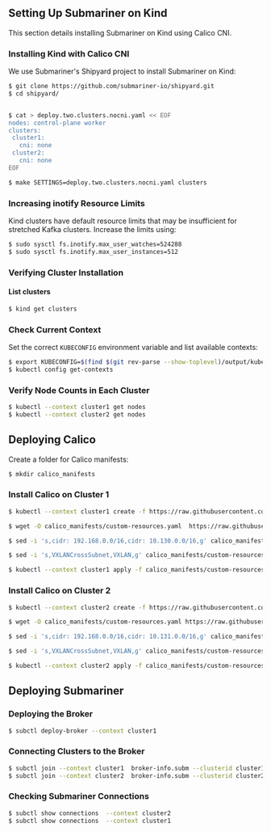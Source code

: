 ## Setting Up Submariner on Kind

This section details installing Submariner on Kind using Calico CNI.

### Installing Kind with Calico CNI

We use Submariner's Shipyard project to install Submariner on Kind:

```bash
$ git clone https://github.com/submariner-io/shipyard.git
$ cd shipyard/


$ cat > deploy.two.clusters.nocni.yaml << EOF
nodes: control-plane worker
clusters:
 cluster1:
   cni: none
 cluster2:
   cni: none
EOF

$ make SETTINGS=deploy.two.clusters.nocni.yaml clusters
```

### Increasing inotify Resource Limits

Kind clusters have default resource limits that may be insufficient for stretched Kafka clusters. Increase the limits using:

```bash
$ sudo sysctl fs.inotify.max_user_watches=524288
$ sudo sysctl fs.inotify.max_user_instances=512
```
### Verifying Cluster Installation

####  List clusters

```bash
$ kind get clusters
```

### Check Current Context

Set the correct `KUBECONFIG` environment variable and list available contexts:

```bash
$ export KUBECONFIG=$(find $(git rev-parse --show-toplevel)/output/kubeconfigs/ -type f -printf %p:)
$ kubectl config get-contexts
```

### Verify Node Counts in Each Cluster
```bash
$ kubectl --context cluster1 get nodes
$ kubectl --context cluster2 get nodes
```

## Deploying Calico

Create a folder for Calico manifests:


```bash
$ mkdir calico_manifests
```
### Install Calico on Cluster 1

```bash
$ kubectl --context cluster1 create -f https://raw.githubusercontent.com/projectcalico/calico/v3.29.0/manifests/tigera-operator.yaml

$ wget -O calico_manifests/custom-resources.yaml  https://raw.githubusercontent.com/projectcalico/calico/v3.29.0/manifests/custom-resources.yaml

$ sed -i 's,cidr: 192.168.0.0/16,cidr: 10.130.0.0/16,g' calico_manifests/custom-resources.yaml

$ sed -i 's,VXLANCrossSubnet,VXLAN,g' calico_manifests/custom-resources.yaml

$ kubectl --context cluster1 apply -f calico_manifests/custom-resources.yaml
```

### Install Calico on Cluster 2
```bash
$ kubectl --context cluster2 create -f https://raw.githubusercontent.com/projectcalico/calico/v3.29.0/manifests/tigera-operator.yaml

$ wget -O calico_manifests/custom-resources.yaml https://raw.githubusercontent.com/projectcalico/calico/v3.29.0/manifests/custom-resources.yaml

$ sed -i 's,cidr: 192.168.0.0/16,cidr: 10.131.0.0/16,g' calico_manifests/custom-resources.yaml

$ sed -i 's,VXLANCrossSubnet,VXLAN,g' calico_manifests/custom-resources.yaml

$ kubectl --context cluster2 apply -f calico_manifests/custom-resources.yaml
```
## Deploying Submariner

### Deploying the Broker

```bash
$ subctl deploy-broker --context cluster1
```

### Connecting Clusters to the Broker

```bash
$ subctl join --context cluster1  broker-info.subm --clusterid cluster1 --natt=false
$ subctl join --context cluster2  broker-info.subm --clusterid cluster2 --natt=false
```

###  Checking Submariner Connections

```bash
$ subctl show connections  --context cluster2   
$ subctl show connections  --context cluster1
```
